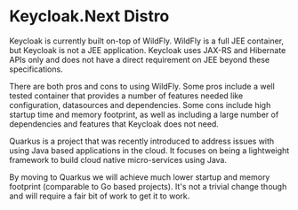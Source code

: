 # Keycloak.Next Distro

Keycloak is currently built on-top of WildFly. WildFly is a full JEE container, but Keycloak is not a JEE application.
Keycloak uses JAX-RS and Hibernate APIs only and does not have a direct requirement on JEE beyond these specifications.

There are both pros and cons to using WildFly. Some pros include a well tested container that provides a number of
features needed like configuration, datasources and dependencies. Some cons include high startup time and memory
footprint, as well as including a large number of dependencies and features that Keycloak does not need.

Quarkus is a project that was recently introduced to address issues with using Java based applications in the cloud. It
focuses on being a lightweight framework to build cloud native micro-services using Java.

By moving to Quarkus we will achieve much lower startup and memory footprint (comparable to Go based projects). It's not
a trivial change though and will require a fair bit of work to get it to work.  